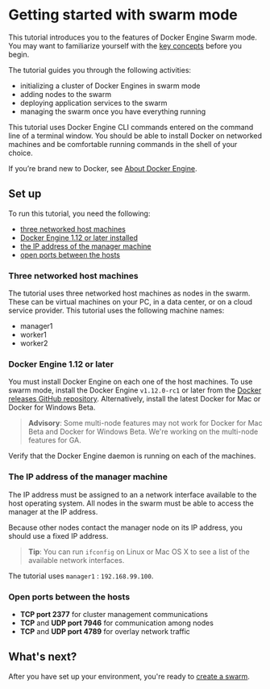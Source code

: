 <!--[metadata]>
+++
title = "Set up for the tutorial"
description = "Getting Started tutorial for Docker Engine swarm mode"
keywords = ["tutorial, cluster management, swarm mode"]
[menu.main]
identifier="tutorial-setup"
parent="swarm-tutorial"
weight=11
+++
<![end-metadata]-->

# Getting started with swarm mode

This tutorial introduces you to the features of Docker Engine Swarm mode. You
may want to familiarize yourself with the [key concepts](../key-concepts.md)
before you begin.

The tutorial guides you through the following activities:

* initializing a cluster of Docker Engines in swarm mode
* adding nodes to the swarm
* deploying application services to the swarm
* managing the swarm once you have everything running

This tutorial uses Docker Engine CLI commands entered on the command line of a
terminal window. You should be able to install Docker on networked machines and
be comfortable running commands in the shell of your choice.

If you’re brand new to Docker, see [About Docker Engine](../../index.md).

## Set up

To run this tutorial, you need the following:

* [three networked host machines](#three-networked-host-machines)
* [Docker Engine 1.12 or later installed](#docker-engine-1-12-or-later)
* [the IP address of the manager machine](#the-ip-address-of-the-manager-machine)
* [open ports between the hosts](#open-ports-between-the-hosts)

### Three networked host machines

The tutorial uses three networked host machines as nodes in the swarm. These can
be virtual machines on your PC, in a data center, or on a cloud service
provider. This tutorial uses the following machine names:

* manager1
* worker1
* worker2

###  Docker Engine 1.12 or later

You must install Docker Engine on each one of the host machines. To use swarm
mode, install the Docker Engine `v1.12.0-rc1` or later from the [Docker releases
GitHub repository](https://github.com/docker/docker/releases). Alternatively,
install the latest Docker for Mac or Docker for Windows Beta.

>**Advisory**: Some multi-node features may not work for Docker for Mac Beta and
Docker for Windows Beta. We're working on the multi-node features for GA.

Verify that the Docker Engine daemon is running on each of the machines.

<!-- See the following options to install:

* [Install Docker Engine](../../installation/index.md).

* [Example: Manual install on cloud provider](../../installation/cloud/cloud-ex-aws.md).
-->

### The IP address of the manager machine

The IP address must be assigned to an a network interface available to the host
operating system. All nodes in the swarm must be able to access the manager at the IP address.

Because other nodes contact the manager node on its IP address, you should use a
fixed IP address.

>**Tip**: You can run `ifconfig` on Linux or Mac OS X to see a list of the
available network interfaces.

The tutorial uses `manager1` : `192.168.99.100`.

### Open ports between the hosts

* **TCP port 2377** for cluster management communications
* **TCP** and **UDP port 7946** for communication among nodes
* **TCP** and **UDP port 4789** for overlay network traffic

## What's next?

After you have set up your environment, you're ready to [create a swarm](create-swarm.md).
